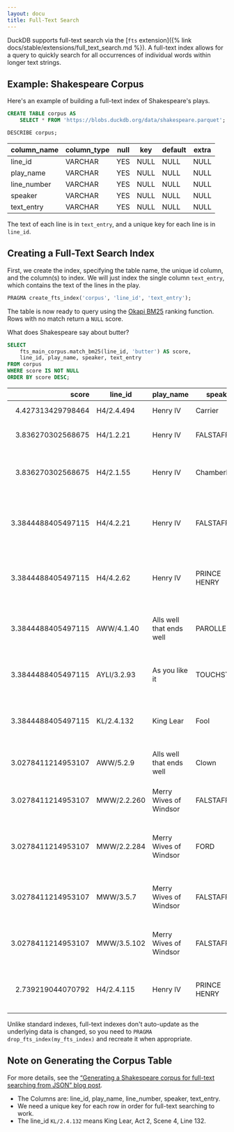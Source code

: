 ```yaml
---
layout: docu
title: Full-Text Search
---
```


DuckDB supports full-text search via the [`fts` extension]({% link docs/stable/extensions/full_text_search.md %}).
A full-text index allows for a query to quickly search for all occurrences of individual words within longer text strings.

## Example: Shakespeare Corpus

Here's an example of building a full-text index of Shakespeare's plays.

```sql
CREATE TABLE corpus AS
    SELECT * FROM 'https://blobs.duckdb.org/data/shakespeare.parquet';
```

```sql
DESCRIBE corpus;
```

<div class="monospace_table"></div>

| column_name | column_type | null | key  | default | extra |
|-------------|-------------|------|------|---------|-------|
| line_id     | VARCHAR     | YES  | NULL | NULL    | NULL  |
| play_name   | VARCHAR     | YES  | NULL | NULL    | NULL  |
| line_number | VARCHAR     | YES  | NULL | NULL    | NULL  |
| speaker     | VARCHAR     | YES  | NULL | NULL    | NULL  |
| text_entry  | VARCHAR     | YES  | NULL | NULL    | NULL  |

The text of each line is in `text_entry`, and a unique key for each line is in `line_id`.

## Creating a Full-Text Search Index

First, we create the index, specifying the table name, the unique id column, and the column(s) to index. We will just index the single column `text_entry`, which contains the text of the lines in the play.

```sql
PRAGMA create_fts_index('corpus', 'line_id', 'text_entry');
```

The table is now ready to query using the [Okapi BM25](https://en.wikipedia.org/wiki/Okapi_BM25) ranking function. Rows with no match return a `NULL` score.

What does Shakespeare say about butter?

```sql
SELECT
    fts_main_corpus.match_bm25(line_id, 'butter') AS score,
    line_id, play_name, speaker, text_entry
FROM corpus
WHERE score IS NOT NULL
ORDER BY score DESC;
```

|       score        |   line_id   |        play_name         |   speaker    |                     text_entry                     |
|-------------------:|-------------|--------------------------|--------------|----------------------------------------------------|
| 4.427313429798464  | H4/2.4.494  | Henry IV                 | Carrier      | As fat as butter.                                  |
| 3.836270302568675  | H4/1.2.21   | Henry IV                 | FALSTAFF     | prologue to an egg and butter.                     |
| 3.836270302568675  | H4/2.1.55   | Henry IV                 | Chamberlain  | They are up already, and call for eggs and butter; |
| 3.3844488405497115 | H4/4.2.21   | Henry IV                 | FALSTAFF     | toasts-and-butter, with hearts in their bellies no |
| 3.3844488405497115 | H4/4.2.62   | Henry IV                 | PRINCE HENRY | already made thee butter. But tell me, Jack, whose |
| 3.3844488405497115 | AWW/4.1.40  | Alls well that ends well | PAROLLES     | butter-womans mouth and buy myself another of      |
| 3.3844488405497115 | AYLI/3.2.93 | As you like it           | TOUCHSTONE   | right butter-womens rank to market.                |
| 3.3844488405497115 | KL/2.4.132  | King Lear                | Fool         | kindness to his horse, buttered his hay.           |
| 3.0278411214953107 | AWW/5.2.9   | Alls well that ends well | Clown        | henceforth eat no fish of fortunes buttering.      |
| 3.0278411214953107 | MWW/2.2.260 | Merry Wives of Windsor   | FALSTAFF     | Hang him, mechanical salt-butter rogue! I will     |
| 3.0278411214953107 | MWW/2.2.284 | Merry Wives of Windsor   | FORD         | rather trust a Fleming with my butter, Parson Hugh |
| 3.0278411214953107 | MWW/3.5.7   | Merry Wives of Windsor   | FALSTAFF     | Ill have my brains taen out and buttered, and give |
| 3.0278411214953107 | MWW/3.5.102 | Merry Wives of Windsor   | FALSTAFF     | to heat as butter; a man of continual dissolution  |
| 2.739219044070792  | H4/2.4.115  | Henry IV                 | PRINCE HENRY | Didst thou never see Titan kiss a dish of butter?  |

Unlike standard indexes, full-text indexes don't auto-update as the underlying data is changed, so you need to `PRAGMA drop_fts_index(my_fts_index)` and recreate it when appropriate.

## Note on Generating the Corpus Table

For more details, see the [“Generating a Shakespeare corpus for full-text searching from JSON” blog post](https://duckdb.blogspot.com/2023/04/generating-shakespeare-corpus-for-full.html).

* The Columns are: line_id, play_name, line_number, speaker, text_entry.
* We need a unique key for each row in order for full-text searching to work.
* The line_id `KL/2.4.132` means King Lear, Act 2, Scene 4, Line 132.

